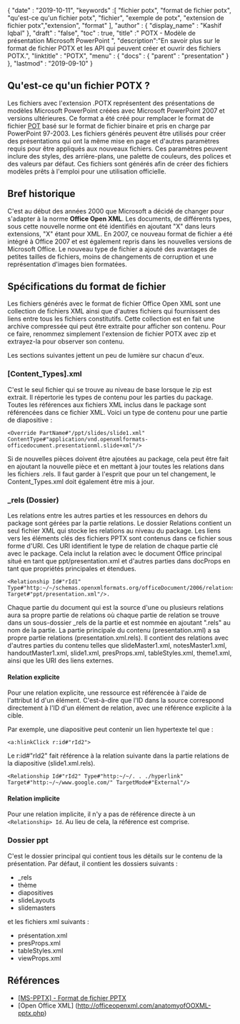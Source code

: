{
  "date" : "2019-10-11",
  "keywords" :[ "fichier potx", "format de fichier potx", "qu'est-ce qu'un fichier potx", "fichier", "exemple de potx", "extension de fichier potx","extension", "format" ],
  "author" : {
    "display_name" : "Kashif Iqbal"
},
  "draft" : "false",
  "toc" : true,
  "title" :" POTX - Modèle de présentation Microsoft PowerPoint ",
  "description":"En savoir plus sur le format de fichier POTX et les API qui peuvent créer et ouvrir des fichiers POTX.",
  "linktitle" : "POTX",
  "menu" : {
    "docs" : {
      "parent" : "presentation"
}
},
  "lastmod" : "2019-09-10"
}

## Qu'est-ce qu'un fichier POTX ?

Les fichiers avec l'extension .POTX représentent des présentations de modèles Microsoft PowerPoint créées avec Microsoft PowerPoint 2007 et versions ultérieures. Ce format a été créé pour remplacer le format de fichier [POT](/fr/presentation/pot/) basé sur le format de fichier binaire et pris en charge par PowerPoint 97-2003. Les fichiers générés peuvent être utilisés pour créer des présentations qui ont la même mise en page et d'autres paramètres requis pour être appliqués aux nouveaux fichiers. Ces paramètres peuvent inclure des styles, des arrière-plans, une palette de couleurs, des polices et des valeurs par défaut. Ces fichiers sont générés afin de créer des fichiers modèles prêts à l'emploi pour une utilisation officielle.

## Bref historique ##

C'est au début des années 2000 que Microsoft a décidé de changer pour s'adapter à la norme **Office Open XML**. Les documents, de différents types, sous cette nouvelle norme ont été identifiés en ajoutant "X" dans leurs extensions, "X" étant pour XML. En 2007, ce nouveau format de fichier a été intégré à Office 2007 et est également repris dans les nouvelles versions de Microsoft Office. Le nouveau type de fichier a ajouté des avantages de petites tailles de fichiers, moins de changements de corruption et une représentation d'images bien formatées.

## Spécifications du format de fichier ##

Les fichiers générés avec le format de fichier Office Open XML sont une collection de fichiers XML ainsi que d'autres fichiers qui fournissent des liens entre tous les fichiers constitutifs. Cette collection est en fait une archive compressée qui peut être extraite pour afficher son contenu. Pour ce faire, renommez simplement l'extension de fichier POTX avec zip et extrayez-la pour observer son contenu.

Les sections suivantes jettent un peu de lumière sur chacun d'eux.

### [Content_Types].xml ###

C'est le seul fichier qui se trouve au niveau de base lorsque le zip est extrait. Il répertorie les types de contenu pour les parties du package. Toutes les références aux fichiers XML inclus dans le package sont référencées dans ce fichier XML. Voici un type de contenu pour une partie de diapositive :
```
<Override PartName#"/ppt/slides/slide1.xml" ContentType#"application/vnd.openxmlformats-officedocument.presentationml.slide+xml"/>
```
Si de nouvelles pièces doivent être ajoutées au package, cela peut être fait en ajoutant la nouvelle pièce et en mettant à jour toutes les relations dans les fichiers .rels. Il faut garder à l'esprit que pour un tel changement, le Content_Types.xml doit également être mis à jour.

### \_rels (Dossier) ###

Les relations entre les autres parties et les ressources en dehors du package sont gérées par la partie relations. Le dossier Relations contient un seul fichier XML qui stocke les relations au niveau du package. Les liens vers les éléments clés des fichiers PPTX sont contenus dans ce fichier sous forme d'URI. Ces URI identifient le type de relation de chaque partie clé avec le package. Cela inclut la relation avec le document Office principal situé en tant que ppt/presentation.xml et d'autres parties dans docProps en tant que propriétés principales et étendues.
```
<Relationship Id#"rId1" Type#"http:~/~/schemas.openxmlformats.org/officeDocument/2006/relationships/officeDocument" Target#"ppt/presentation.xml"/>.
```
Chaque partie du document qui est la source d'une ou plusieurs relations aura sa propre partie de relations où chaque partie de relation se trouve dans un sous-dossier \_rels de la partie et est nommée en ajoutant ".rels" au nom de la partie. La partie principale du contenu (presentation.xml) a sa propre partie relations (presentation.xml.rels). Il contient des relations avec d'autres parties du contenu telles que slideMaster1.xml, notesMaster1.xml, handoutMaster1.xml, slide1.xml, presProps.xml, tableStyles.xml, theme1.xml, ainsi que les URI des liens externes.

#### Relation explicite ####

Pour une relation explicite, une ressource est référencée à l'aide de l'attribut Id d'un<Relationship> élément. C'est-à-dire que l'ID dans la source correspond directement à l'ID d'un élément de relation, avec une référence explicite à la cible.

Par exemple, une diapositive peut contenir un lien hypertexte tel que :
```
<a:hlinkClick r:id#"rId2">
```
Le r:id#"rId2" fait référence à la relation suivante dans la partie relations de la diapositive (slide1.xml.rels).
```
<Relationship Id#"rId2" Type#"http:~/~/. . ./hyperlink" Target#"http:~/~/www.google.com/" TargetMode#"External"/>
```
#### Relation implicite ####

Pour une relation implicite, il n'y a pas de référence directe à un `<Relationship> Id`. Au lieu de cela, la référence est comprise.

### Dossier ppt ###

C'est le dossier principal qui contient tous les détails sur le contenu de la présentation. Par défaut, il contient les dossiers suivants :

* \_rels
* thème
* diapositives
* slideLayouts
* slidemasters

et les fichiers xml suivants :

* présentation.xml
* presProps.xml
* tableStyles.xml
* viewProps.xml

## Références ##

* [[MS-PPTX] - Format de fichier PPTX](https://msdn.microsoft.com/en-us/library/dd926741(v#office.12).aspx)
* [Open Office XML] (http://officeopenxml.com/anatomyofOOXML-pptx.php)

